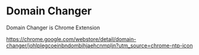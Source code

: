 # Domain Changer
Domain Changer is Chrome Extension

https://chrome.google.com/webstore/detail/domain-changer/johlplegcoeinbndombihjaehcnmpljn?utm_source=chrome-ntp-icon

